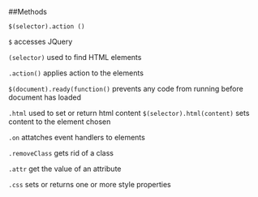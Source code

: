 ##Methods

`$(selector).action ()`

`$` accesses JQuery

`(selector)` used to find HTML elements

`.action()` applies action to the elements

`$(document).ready(function()`
prevents any code from running before document has loaded

`.html` used to set or return html content
`$(selector).html(content)` 
sets content to the element chosen

`.on` attatches event handlers to elements

`.removeClass` gets rid of a class

`.attr` get the value of an attribute

`.css` sets or returns one or more style properties





